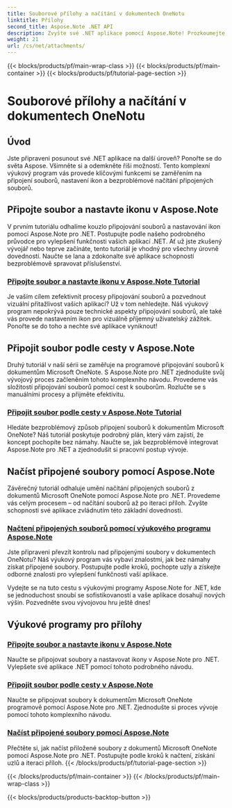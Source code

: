 ```yaml
---
title: Souborové přílohy a načítání v dokumentech OneNotu
linktitle: Přílohy
second_title: Aspose.Note .NET API
description: Zvyšte své .NET aplikace pomocí Aspose.Note! Prozkoumejte výukové programy pro připojování souborů, nastavení ikon a načítání příloh pro lepší vývoj.
weight: 21
url: /cs/net/attachments/
---
```


{{< blocks/products/pf/main-wrap-class >}}
{{< blocks/products/pf/main-container >}}
{{< blocks/products/pf/tutorial-page-section >}}

# Souborové přílohy a načítání v dokumentech OneNotu

## Úvod

Jste připraveni posunout své .NET aplikace na další úroveň? Ponořte se do světa Aspose. Všimněte si a odemkněte říši možností. Tento komplexní výukový program vás provede klíčovými funkcemi se zaměřením na připojení souborů, nastavení ikon a bezproblémové načítání připojených souborů.

## Připojte soubor a nastavte ikonu v Aspose.Note
V prvním tutoriálu odhalíme kouzlo připojování souborů a nastavování ikon pomocí Aspose.Note pro .NET. Postupujte podle našeho podrobného průvodce pro vylepšení funkčnosti vašich aplikací .NET. Ať už jste zkušený vývojář nebo teprve začínáte, tento tutoriál je vhodný pro všechny úrovně dovedností. Naučte se lana a zdokonalte své aplikace schopností bezproblémově spravovat příslušenství.

### [Připojte soubor a nastavte ikonu v Aspose.Note Tutorial](./attach-file-set-icon/)
Je vaším cílem zefektivnit procesy připojování souborů a pozvednout vizuální přitažlivost vašich aplikací? Už v tom nehledejte. Náš výukový program nepokrývá pouze technické aspekty připojování souborů, ale také vás provede nastavením ikon pro vizuálně příjemný uživatelský zážitek. Ponořte se do toho a nechte své aplikace vyniknout!

## Připojit soubor podle cesty v Aspose.Note
Druhý tutoriál v naší sérii se zaměřuje na programové připojování souborů k dokumentům Microsoft OneNote. S Aspose.Note pro .NET zjednodušte svůj vývojový proces začleněním tohoto komplexního návodu. Provedeme vás složitostí připojování souborů pomocí cest k souborům. Rozlučte se s manuálními procesy a přijměte efektivitu.

### [Připojit soubor podle cesty v Aspose.Note Tutorial](./attach-file-by-path/)
Hledáte bezproblémový způsob připojení souborů k dokumentům Microsoft OneNote? Náš tutoriál poskytuje podrobný plán, který vám zajistí, že koncept pochopíte bez námahy. Naučte se, jak bezproblémově integrovat Aspose.Note pro .NET a zjednodušit si pracovní postup vývoje.

## Načíst připojené soubory pomocí Aspose.Note
Závěrečný tutoriál odhaluje umění načítání připojených souborů z dokumentů Microsoft OneNote pomocí Aspose.Note pro .NET. Provedeme vás celým procesem – od načítání souborů až po iteraci příloh. Zvyšte schopnosti své aplikace zvládnutím této základní dovednosti.

### [Načtení připojených souborů pomocí výukového programu Aspose.Note](./retrieve-attached-files/)
Jste připraveni převzít kontrolu nad připojenými soubory v dokumentech OneNotu? Náš výukový program vás vybaví znalostmi, jak bez námahy získat připojené soubory. Postupujte podle kroků, pochopte uzly a získejte odborné znalosti pro vylepšení funkčnosti vaší aplikace.

Vydejte se na tuto cestu s výukovými programy Aspose.Note for .NET, kde se jednoduchost snoubí se sofistikovaností a vaše aplikace dosahují nových výšin. Pozvedněte svou vývojovou hru ještě dnes!
## Výukové programy pro přílohy
### [Připojte soubor a nastavte ikonu v Aspose.Note](./attach-file-set-icon/)
Naučte se připojovat soubory a nastavovat ikony v Aspose.Note pro .NET. Vylepšete své aplikace .NET pomocí tohoto podrobného návodu.
### [Připojit soubor podle cesty v Aspose.Note](./attach-file-by-path/)
Naučte se připojovat soubory k dokumentům Microsoft OneNote programově pomocí Aspose.Note pro .NET. Zjednodušte si proces vývoje pomocí tohoto komplexního návodu.
### [Načíst připojené soubory pomocí Aspose.Note](./retrieve-attached-files/)
Přečtěte si, jak načíst přiložené soubory z dokumentů Microsoft OneNote pomocí Aspose.Note pro .NET. Postupujte podle kroků k načtení, získání uzlů a iteraci příloh.
{{< /blocks/products/pf/tutorial-page-section >}}

{{< /blocks/products/pf/main-container >}}
{{< /blocks/products/pf/main-wrap-class >}}

{{< blocks/products/products-backtop-button >}}
